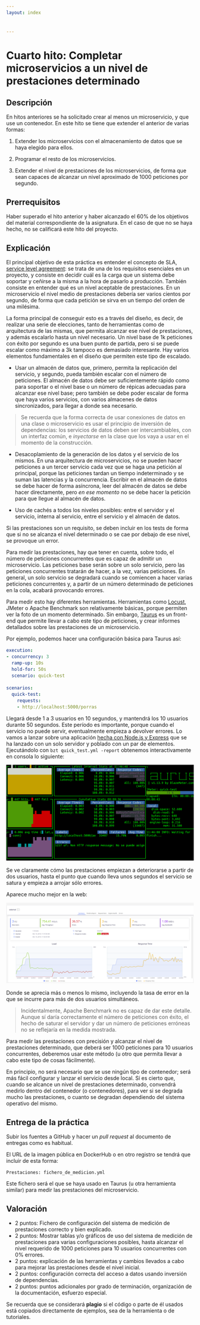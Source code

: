 ```yaml
---
layout: index


---
```

# Cuarto hito: Completar microservicios a un nivel de prestaciones determinado

Descripción
-----------------

En hitos anteriores se ha solicitado crear al menos un microservicio,
y que use un contenedor. En este hito se tiene que extender el
anterior de varias formas:

1. Extender los microservicios con el almacenamiento de datos que se
haya elegido para ellos.

2. Programar el resto de los microservicios.

3. Extender el nivel de prestaciones de los microservicios, de forma que
sean capaces de alcanzar un nivel aproximado de 1000 peticiones por
segundo.

Prerrequisitos
--------------------

Haber superado el hito anterior y haber alcanzado el 60% de los
objetivos del material correspondiente de la asignatura. En el caso de
que no se haya hecho, no se calificará este hito del proyecto.

Explicación
----------------

El principal objetivo de esta práctica es entender el concepto de SLA,
[service level
agreement](https://en.wikipedia.org/wiki/Service-level_agreement): se
trata de una de los requisitos esenciales en un proyecto, y consiste
en decidir cuál es la carga que un sistema debe soportar y ceñirse a
la misma a la hora de pasarlo a producción. También consiste en
entender qué es un nivel aceptable de prestaciones. En un
microservicio el nivel medio de prestaciones debería ser varios
cientos por segundo, de forma que cada petición se sirva en un tiempo
del orden de una milésima.

La forma principal de conseguir esto es a través del diseño, es decir,
de realizar una serie de elecciones, tanto de herramientas como de
arquitectura de las mismas, que permita alcanzar ese nivel de
prestaciones, y además escalarlo hasta un nivel necesario. Un nivel
base de 1k peticiones con éxito por segundo es una buen punto de
partida, pero si se puede escalar como máximo a 3k tampoco es
demasiado interesante. Hay varios elementos fundamentales en el diseño
que permiten este tipo de escalado.

* Usar un almacén de datos que, primero, permita la replicación del
  servicio, y segundo, pueda también escalar con el número de
  peticiones. El almacén de datos debe ser suficientemente rápido como
  para soportar o el nivel base o un número de répicas adecuadas para
  alcanzar ese nivel base; pero también se debe poder escalar de forma
  que haya varios servicios, con varios almacenes de datos
  sincronizados, para llegar a donde sea necesario.
  
> Se recuerda que la forma correcta de usar conexiones de datos en una
> clase o microservicio es usar el principio de inversión de
> dependencias: los servicios de datos deben ser intercambiables, con
> un interfaz común, e *inyectarse* en la clase que los vaya a usar en
> el momento de la construcción.

* Desacoplamiento de la generación de los datos y el servicio de los
  mismos. En una arquitectura de microservicios, no se pueden hacer
  peticiones a un tercer servicio cada vez que se haga una petición al
  principal, porque las peticiones tardan un tiempo indeterminado y se
  suman las latencias y la concurrencia. Escribir en el almacén de
  datos se debe hacer de forma asíncrona, leer del almacén de datos se
  debe hacer directamente, pero *en ese momento* no se debe hacer la
  petición para que llegue al almacén de datos.
  
* Uso de cachés a todos los niveles posibles: entre el servidor y el
  servicio, interna al servicio, entre el servicio y el almacén de
  datos.
  
Si las prestaciones son un requisito, se deben incluir en los tests de
forma que si no se alcanza el nivel determinado o se cae por debajo de
ese nivel, se provoque un error.

Para medir las prestaciones, hay que tener en cuenta, sobre todo, el
número de peticiones concurrentes que es capaz de admitir un
microservicio. Las peticiones base serán sobre un solo servicio, pero
las peticiones concurrentes tratarán de hacer, a la vez, varias
peticiones. En general, un solo servicio se degradará cuando se
comiencen a hacer varias peticiones concurrentes y, a partir de un
número determinado de peticiones en la cola, acabará provocando
errores.

Para medir esto hay diferentes herramientas. Herramientas como
[Locust](https://locust.io), JMeter o Apache Benchmark son
relativamente básicas, porque permiten ver la foto de un momento
determinado. Sin embargo, [Taurus](http://gettaurus.org/) es un
front-end que permite llevar a cabo este tipo de peticiones, y crear
informes detallados sobre las prestaciones de un microservicio.

Por ejemplo, podemos hacer una configuración básica para Taurus así:

```yaml
execution:
- concurrency: 3
  ramp-up: 10s
  hold-for: 50s
  scenario: quick-test

scenarios:
  quick-test:
    requests:
    - http://localhost:5000/porras
```

Llegará desde 1 a 3 usuarios en 10 segundos, y mantendrá los 10
usuarios durante 50 segundos. Este período es importante, porque
cuando el servicio no puede servir, eventualmente empieza a devolver
errores. Lo vamos a lanzar sobre una aplicación
[hecha con Node.js y Express](https://github.com/node-app-cc) que se
ha lanzado con un solo servidor y poblado con un par de
elementos. Ejecutándolo con `bzt quick_test.yml -report` obtenemos
interactivamente en consola lo siguiente:

![Taurus en la consola](../img/taurus-consola.png)

Se ve claramente cómo las prestaciones empiezan a deteriorarse a
partir de dos usuarios, hasta el punto que cuando lleva unos segundos
el servicio se satura y empieza a arrojar sólo errores.

Aparece mucho mejor en la web:

![Taurus en la consola](../img/taurus-web.png)

Donde se aprecia más o menos lo mismo, incluyendo la tasa de error en
la que se incurre para más de dos usuarios simultáneos.

> Incidentalmente, Apache Benchmark no es capaz de dar este
> detalle. Aunque sí daría correctamente el número de peticiones con
> éxito, el hecho de saturar el servidor y dar un número de peticiones
> erróneas no se reflejaría en la medida mostrada.

Para medir las prestaciones con precisión y alcanzar el nivel de
prestaciones determinado, que deberá ser 1000 peticiones para 10
usuarios concurrentes, deberemos usar este método (u otro que permita
llevar a cabo este tipo de cosas fácilmente).

En principio, no será necesario que se use ningún tipo de contenedor;
será más fácil configurar y lanzar el servicio desde local. Sí es
cierto que, cuando se alcance un nivel de prestaciones determinado,
convendrá medirlo dentro del contenedor (o contenedores), para ver si
se degrada mucho las prestaciones, o cuanto se degradan dependiendo
del sistema operativo del mismo.


Entrega de la práctica
--------------------------------

Subir los fuentes a GitHub y hacer un *pull request* al documento de entregas como es habitual.

El URL de la imagen pública en DockerHub o en otro registro se tendrá que
incluir de esta forma:

	Prestaciones: fichero_de_medicion.yml

Este fichero será el que se haya usado en Taurus (u otra herramienta
similar) para medir las prestaciones del microservicio.

Valoración
--------------

* 2 puntos: Fichero de configuración del sistema de medición de
  prestaciones correcto y bien explicado.
* 2 puntos: Mostrar tablas y/o gráficos de uso del sistema de medición
  de prestaciones para varias configuraciones posibles, hasta alcanzar
  el nivel requerido de 1000 peticiones para 10 usuarios concurrentes
  con 0% errores.
* 2 puntos: explicación de las herramientas y cambios llevados a cabo
  para mejorar las prestaciones desde el nivel inicial.
* 2 puntos: configuración correcta del acceso a datos usando inversión
  de dependencias.
* 2 puntos: puntos adicionales por grado de terminación, organización
  de la documentación, esfuerzo especial.

Se recuerda que se considerará **plagio** si el código o parte de él usados está copiados
directamente de ejemplos, sea de la herramienta o de tutoriales.
